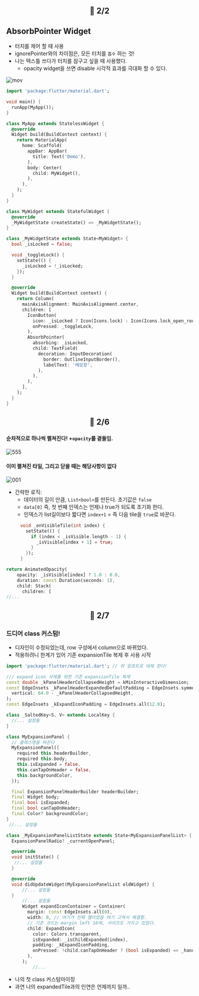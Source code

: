 ## <p align="center">📆 2/2</p>

## AbsorbPointer Widget

- 터치를 제어 할 때 사용
- ignorePointer와의 차이점은, 모든 터치를 `흡수` 하는 것!
- 나는 텍스틀 쓰다가 터치를 잠구고 싶을 때 사용했다.
  - opacity widget을 쓰면 disable 시각적 효과를 극대화 할 수 있다.

![mov](https://github.com/Dabnii/Dabnii.github.io/assets/134585116/a3781490-7097-4da8-9125-a9e4ec79f37b)

```dart
import 'package:flutter/material.dart';

void main() {
  runApp(MyApp());
}

class MyApp extends StatelessWidget {
  @override
  Widget build(BuildContext context) {
    return MaterialApp(
      home: Scaffold(
        appBar: AppBar(
          title: Text('Demo'),
        ),
        body: Center(
          child: MyWidget(),
        ),
      ),
    );
  }
}

class MyWidget extends StatefulWidget {
  @override
  _MyWidgetState createState() => _MyWidgetState();
}

class _MyWidgetState extends State<MyWidget> {
  bool _isLocked = false;

  void _toggleLock() {
    setState(() {
      _isLocked = !_isLocked;
    });
  }

  @override
  Widget build(BuildContext context) {
    return Column(
      mainAxisAlignment: MainAxisAlignment.center,
      children: [
        IconButton(
          icon: _isLocked ? Icon(Icons.lock) : Icon(Icons.lock_open_rounded),
          onPressed: _toggleLock,
        ),
        AbsorbPointer(
          absorbing: _isLocked,
          child: TextField(
            decoration: InputDecoration(
              border: OutlineInputBorder(),
              labelText: '메모장',
            ),
          ),
        ),
      ],
    );
  }
}

```

## <p align="center">📆 2/6</p>

#### 순차적으로 하나씩 펼쳐진다! +`opacity`를 곁들임.

![555](https://github.com/Dabnii/Dabnii.github.io/assets/110847597/bc43426e-1b10-4a2d-966e-929d98059a8c)

#### 이미 펼쳐진 타일, 그리고 닫을 때는 해당사항이 없다

![001](https://github.com/Dabnii/Dabnii.github.io/assets/110847597/1c0df8d7-340e-4464-ae38-c8d1e9914c73)

- 간략한 로직:
  - 데이터의 길이 만큼, `List<bool>`를 만든다. 초기값은 `false`
  - `data[0]` 즉, 첫 번째 인덱스는 언제나 true가 되도록 초기화 한다.
  - 인덱스가 list길이보다 짧다면 `index+1` = 즉 다음 tile을 `true`로 바꾼다.
  ```dart
    void _onVisibleTile(int index) {
      setState(() {
        if (index < _isVisible.length - 1) {
          _isVisible[index + 1] = true;
        }
      });
    }
  ```

```dart
return AnimatedOpacity(
    opacity: _isVisible[index] ? 1.0 : 0.0,
    duration: const Duration(seconds: 1),
    child: Stack(
      children: [
//...
```

## <p align="center">📆 2/7</p>

### 드디어 class 커스텀!

- 디자인이 수정되었는데, row 구성에서 column으로 바뀌었다.
- 적용하려니 한계가 있어 기존 expansionTile 복제 후 사용 시작

```dart
import 'package:flutter/material.dart'; // 위 임포트로 대체 한다!

/// expand icon 삭제를 위한 기존 expansionTile 복제
const double _kPanelHeaderCollapsedHeight = kMinInteractiveDimension;
const EdgeInsets _kPanelHeaderExpandedDefaultPadding = EdgeInsets.symmetric(
  vertical: 64.0 - _kPanelHeaderCollapsedHeight,
);
const EdgeInsets _kExpandIconPadding = EdgeInsets.all(12.0);

class _SaltedKey<S, V> extends LocalKey {
  //... 설정들
}

class MyExpansionPanel {
  // 클래스명을 바꾼다
  MyExpansionPanel({
    required this.headerBuilder,
    required this.body,
    this.isExpanded = false,
    this.canTapOnHeader = false,
    this.backgroundColor,
  });

  final ExpansionPanelHeaderBuilder headerBuilder;
  final Widget body;
  final bool isExpanded;
  final bool canTapOnHeader;
  final Color? backgroundColor;
}
 //... 설정들

class _MyExpansionPanelListState extends State<MyExpansionPanelList> {
  ExpansionPanelRadio? _currentOpenPanel;

  @override
  void initState() {
   //... 설정들
  }

  @override
  void didUpdateWidget(MyExpansionPanelList oldWidget) {
      //... 설정들
  }
      //... 설정들
      Widget expandIconContainer = Container(
        margin: const EdgeInsets.all(0),
        width: 0, // 여기가 진짜 헬이었음 여기 고쳐서 해결함.
        // 기존 코드는 margin left 16에, 사이즈도 가지고 있었다.
        child: ExpandIcon(
          color: Colors.transparent,
          isExpanded: _isChildExpanded(index),
          padding: _kExpandIconPadding,
          onPressed: !child.canTapOnHeader ? (bool isExpanded) => _handlePressed(isExpanded, index) : null,
        ),
      );
          //...
```

- 나의 첫 class 커스텀마이징
- 과연 나의 expandedTile과의 인연은 언제까지 일까..
